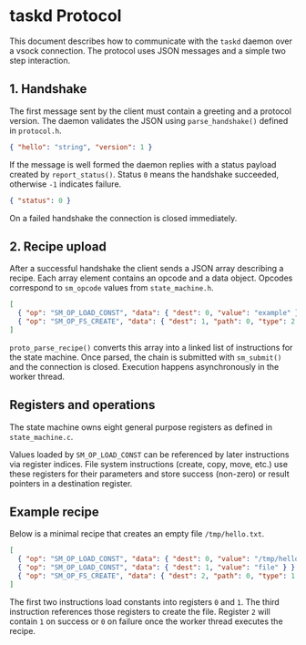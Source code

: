 # taskd Protocol

This document describes how to communicate with the `taskd` daemon over a
vsock connection. The protocol uses JSON messages and a simple two step
interaction.

## 1. Handshake

The first message sent by the client must contain a greeting and a protocol
version. The daemon validates the JSON using `parse_handshake()` defined in
`protocol.h`.

```json
{ "hello": "string", "version": 1 }
```

If the message is well formed the daemon replies with a status payload created
by `report_status()`. Status `0` means the handshake succeeded, otherwise `-1`
indicates failure.

```json
{ "status": 0 }
```

On a failed handshake the connection is closed immediately.

## 2. Recipe upload

After a successful handshake the client sends a JSON array describing a recipe.
Each array element contains an opcode and a data object. Opcodes correspond to
`sm_opcode` values from `state_machine.h`.

```json
[
  { "op": "SM_OP_LOAD_CONST", "data": { "dest": 0, "value": "example" } },
  { "op": "SM_OP_FS_CREATE", "data": { "dest": 1, "path": 0, "type": 2 } }
]
```

`proto_parse_recipe()` converts this array into a linked list of instructions for
the state machine. Once parsed, the chain is submitted with `sm_submit()` and the
connection is closed. Execution happens asynchronously in the worker thread.

## Registers and operations

The state machine owns eight general purpose registers as defined in
`state_machine.c`.

Values loaded by `SM_OP_LOAD_CONST` can be referenced by later instructions via
register indices. File system instructions (create, copy, move, etc.) use these
registers for their parameters and store success (non-zero) or result pointers in
a destination register.

## Example recipe

Below is a minimal recipe that creates an empty file `/tmp/hello.txt`.

```json
[
  { "op": "SM_OP_LOAD_CONST", "data": { "dest": 0, "value": "/tmp/hello.txt" } },
  { "op": "SM_OP_LOAD_CONST", "data": { "dest": 1, "value": "file" } },
  { "op": "SM_OP_FS_CREATE", "data": { "dest": 2, "path": 0, "type": 1 } }
]
```

The first two instructions load constants into registers `0` and `1`. The third
instruction references those registers to create the file. Register `2` will
contain `1` on success or `0` on failure once the worker thread executes the
recipe.
